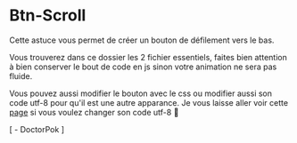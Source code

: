 # Btn-Scroll

Cette astuce vous permet de créer un bouton de défilement vers le bas.

Vous trouverez dans ce dossier les 2 fichier essentiels, faites bien attention à bien conserver le bout de code en js sinon votre animation ne sera pas fluide.

Vous pouvez aussi modifier le bouton avec le css ou modifier aussi son code utf-8 pour qu'il est une autre apparance. Je vous laisse aller voir cette [page](https://www.w3schools.com/charsets/ref_utf_arrows.asp) si vous voulez changer son code utf-8 :link:

[ - DoctorPok ]

